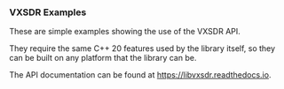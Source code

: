 ### VXSDR Examples

These are simple examples showing the use of the VXSDR API.

They require the same C++ 20 features used by the library itself, so
they can be built on any platform that the library can be.

The API documentation can be found at https://libvxsdr.readthedocs.io.
